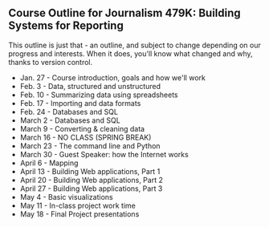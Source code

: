 ## Course Outline for Journalism 479K: Building Systems for Reporting

This outline is just that - an outline, and subject to change depending on our progress and interests. When it does, you'll know what changed and why, thanks to version control.

* Jan. 27 - Course introduction, goals and how we'll work
* Feb. 3 - Data, structured and unstructured
* Feb. 10 - Summarizing data using spreadsheets
* Feb. 17 - Importing and data formats
* Feb. 24 - Databases and SQL
* March 2 - Databases and SQL
* March 9 - Converting & cleaning data
* March 16 - NO CLASS (SPRING BREAK)
* March 23 - The command line and Python
* March 30 - Guest Speaker: how the Internet works
* April 6 - Mapping
* April 13 - Building Web applications, Part 1
* April 20 - Building Web applications, Part 2
* April 27 - Building Web applications, Part 3
* May 4 - Basic visualizations
* May 11 - In-class project work time
* May 18 - Final Project presentations
